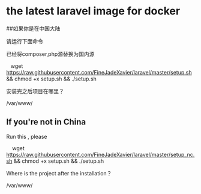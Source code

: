 # the latest laravel image for docker

##如果你是在中国大陆

请运行下面命令

已经将composer,php源替换为国内源

    wget https://raw.githubusercontent.com/FineJadeXavier/laravel/master/setup.sh && chmod +x setup.sh && ./setup.sh

安装完之后项目在哪里？

/var/www/


## If you're not in China

Run this , please

     wget https://raw.githubusercontent.com/FineJadeXavier/laravel/master/setup_nc.sh && chmod +x setup.sh && ./setup.sh

Where is the project after the installation？

/var/www/
